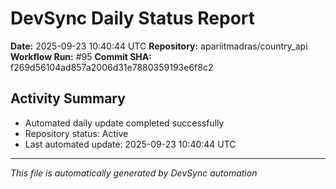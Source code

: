 # DevSync Daily Status Report

**Date:** 2025-09-23 10:40:44 UTC
**Repository:** apariitmadras/country_api
**Workflow Run:** #95
**Commit SHA:** f269d56104ad857a2006d31e7880359193e6f8c2

## Activity Summary
- Automated daily update completed successfully
- Repository status: Active
- Last automated update: 2025-09-23 10:40:44 UTC

---
*This file is automatically generated by DevSync automation*
